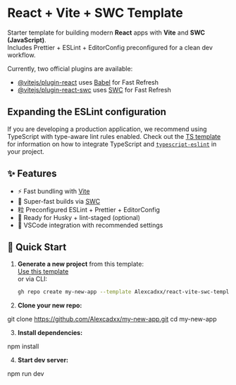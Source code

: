 # React + Vite + SWC Template

Starter template for building modern **React** apps with **Vite** and **SWC (JavaScript)**.  
Includes Prettier + ESLint + EditorConfig preconfigured for a clean dev workflow.

Currently, two official plugins are available:

- [@vitejs/plugin-react](https://github.com/vitejs/vite-plugin-react/blob/main/packages/plugin-react) uses [Babel](https://babeljs.io/) for Fast Refresh
- [@vitejs/plugin-react-swc](https://github.com/vitejs/vite-plugin-react/blob/main/packages/plugin-react-swc) uses [SWC](https://swc.rs/) for Fast Refresh

## Expanding the ESLint configuration

If you are developing a production application, we recommend using TypeScript with type-aware lint rules enabled. Check out the [TS template](https://github.com/vitejs/vite/tree/main/packages/create-vite/template-react-ts) for information on how to integrate TypeScript and [`typescript-eslint`](https://typescript-eslint.io) in your project.

## ✨ Features

- ⚡ Fast bundling with [Vite](https://vitejs.dev/)
-  Super-fast builds via [SWC](https://swc.rs/)
- 粒 Preconfigured ESLint + Prettier + EditorConfig
-  Ready for Husky + lint-staged (optional)
-  VSCode integration with recommended settings

##  Quick Start

1. **Generate a new project** from this template:  
   [Use this template](https://github.com/Alexcadxx/react-vite-swc-template/generate)  
   or via CLI:

   ```bash
   gh repo create my-new-app --template Alexcadxx/react-vite-swc-template --public

   ```

2. **Clone your new repo:**

git clone https://github.com/Alexcadxx/my-new-app.git
cd my-new-app

3. **Install dependencies:**

npm install

4. **Start dev server:**

npm run dev
